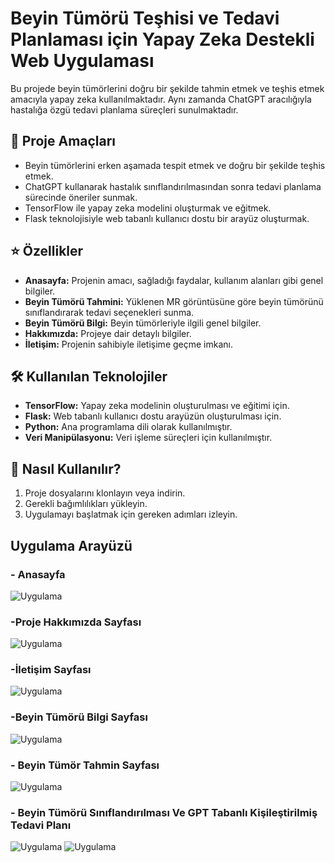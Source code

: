 <!-- Başlık -->
# Beyin Tümörü Teşhisi ve Tedavi Planlaması için Yapay Zeka Destekli Web Uygulaması

<!-- Açıklama -->
Bu projede beyin tümörlerini doğru bir şekilde tahmin etmek ve teşhis etmek amacıyla yapay zeka kullanılmaktadır. Aynı zamanda ChatGPT aracılığıyla hastalığa özgü tedavi planlama süreçleri sunulmaktadır.

<!-- Ana Başlıklar -->
## 🚀 Proje Amaçları

- Beyin tümörlerini erken aşamada tespit etmek ve doğru bir şekilde teşhis etmek.
- ChatGPT kullanarak hastalık sınıflandırılmasından sonra tedavi planlama sürecinde öneriler sunmak.
- TensorFlow ile yapay zeka modelini oluşturmak ve eğitmek.
- Flask teknolojisiyle web tabanlı kullanıcı dostu bir arayüz oluşturmak.

## ⭐ Özellikler

- **Anasayfa:** Projenin amacı, sağladığı faydalar, kullanım alanları gibi genel bilgiler.
- **Beyin Tümörü Tahmini:** Yüklenen MR görüntüsüne göre beyin tümörünü sınıflandırarak tedavi seçenekleri sunma.
- **Beyin Tümörü Bilgi:** Beyin tümörleriyle ilgili genel bilgiler.
- **Hakkımızda:** Projeye dair detaylı bilgiler.
- **İletişim:** Projenin sahibiyle iletişime geçme imkanı.

## 🛠️ Kullanılan Teknolojiler

- **TensorFlow:** Yapay zeka modelinin oluşturulması ve eğitimi için.
- **Flask:** Web tabanlı kullanıcı dostu arayüzün oluşturulması için.
- **Python:** Ana programlama dili olarak kullanılmıştır.
- **Veri Manipülasyonu:** Veri işleme süreçleri için kullanılmıştır.

## 📂 Nasıl Kullanılır?

1. Proje dosyalarını klonlayın veya indirin.
2. Gerekli bağımlılıkları yükleyin.
3. Uygulamayı başlatmak için gereken adımları izleyin.

## Uygulama Arayüzü
### - Anasayfa
![Uygulama](İmages/Resim1.png)
### -Proje Hakkımızda Sayfası
![Uygulama](İmages/Resim2.png)
### -İletişim Sayfası
![Uygulama](İmages/Resim3.png)
### -Beyin Tümörü Bilgi Sayfası
![Uygulama](İmages/Resim4.png)
### - Beyin Tümör Tahmin Sayfası
![Uygulama](İmages/Resim5.png)
### - Beyin Tümörü Sınıflandırılması Ve GPT Tabanlı Kişileştirilmiş Tedavi Planı
![Uygulama](İmages/Resim6.png)
![Uygulama](İmages/Resim7.png)
